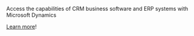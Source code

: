 Access the capabilities of CRM business software and ERP systems with Microsoft Dynamics

[Learn more](https://developer.fusebit.io/docs/microsoftdynamics)!
